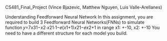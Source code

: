 CS481_Final_Project (Vince Bjazevic, Matthew Nguyen, Luis Valle-Arellanes)

Understanding Feedforward Neural Network
In this assignment, you are required to build 3 Feedforward Neural Networks(FNNs) to simulate function
𝑦=7𝑥31−𝑥2⋅𝑥21⋅1−𝑒(𝑥1+1)𝑥21−𝑒𝑥2+1 
in range x1: +-10, x2: +-10
You need to have a different structure for each model you build.
